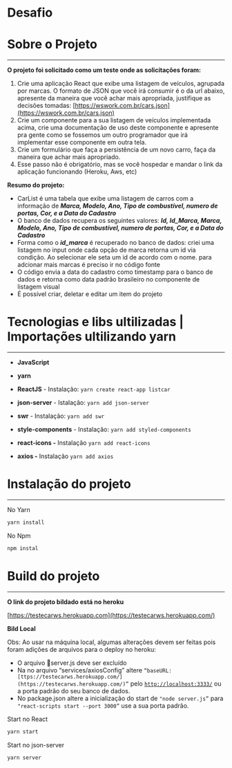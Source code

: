 # Desafio

# Sobre o Projeto

---

**O projeto foi solicitado como um teste onde as solicitações foram:**

1. Crie uma aplicação React que exibe uma listagem de veículos, agrupada por marcas. O
formato de JSON que você irá consumir é o da url abaixo, apresente da maneira que você
achar mais apropriada, justifique as decisões tomadas:
[https://wswork.com.br/cars.json](https://wswork.com.br/cars.json)
2. Crie um componente para a sua listagem de veículos implementada acima, crie uma
documentação de uso deste componente e apresente pra gente como se fossemos um
outro programador que irá implementar esse componente em outra tela.
3. Crie um formulário que faça a persistência de um novo carro, faça da maneira que achar mais apropriado.
4. Esse passo não é obrigatório, mas se você hospedar e mandar o link da aplicação
funcionando (Heroku, Aws, etc)

**Resumo do projeto:**

- CarList é uma tabela que exibe uma listagem de carros com a informação de ***Marca, Modelo, Ano, Tipo de combustível, numero de portas, Cor, e a Data do Cadastro***
- O banco de dados recupera os seguintes valores: ***Id, Id_Marca, Marca, Modelo, Ano, Tipo de combustível, numero de portas, Cor, e a Data do Cadastro***
- Forma como o ***id_marca*** é recuperado no banco de dados: criei uma listagem no input onde cada opção de marca retorna um id via condição. Ao selecionar ele seta um id de acordo com o nome.
para adcionar mais marcas é preciso ir no código fonte
- O código envia a data do cadastro como timestamp para o banco de dados e retorna como data padrão brasileiro no componente de listagem visual
- É possível criar, deletar e editar um item do projeto

# **Tecnologias e libs ultilizadas | Importações ultilizando yarn**

---

- **JavaScript**
- **yarn**
- **ReactJS** - Instalação: `yarn create react-app listcar`
- **json-server** - Istalação: `yarn add json-server`

- **swr** - Instalação: `yarn add swr`
- **style-components** - Instalação: `yarn add styled-components`
- **react-icons -** Instalação `yarn add react-icons`
- **axios -** Instalação `yarn add axios`

# Instalação do projeto

---

No Yarn

```jsx
yarn install
```

No Npm

```jsx
npm instal
```

# Build do projeto

---

**O link do projeto bildado está no heroku** 

[https://testecarws.herokuapp.com](https://testecarws.herokuapp.com/)

**Bild Local**

Obs: Ao usar na máquina local, algumas alterações devem ser feitas pois foram adições de arquivos para o deploy no heroku: 

- O arquivo 📄server.js deve ser excluído
- Na no arquivo “services/axiosConfig” altere  `“baseURL: [ttps://testecarws.herokuapp.com/](https://testecarws.herokuapp.com/)”` pelo [`http://localhost:3333/`](http://localhost:3333/) ou a porta padrão do seu banco de dados.
- No package.json altere a inicialização do start de 
`"node server.js”` para `"react-scripts start --port 3000”` use a sua porta padrão.

 

Start no React

```jsx
yarn start
```

Start no json-server

```jsx
yarn server
```
